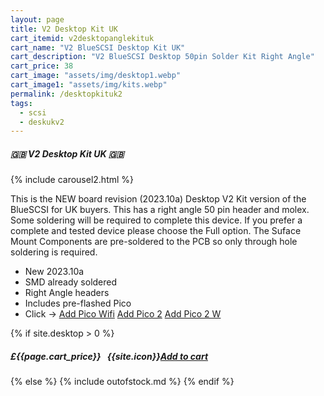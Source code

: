 ```yaml
---
layout: page
title: V2 Desktop Kit UK
cart_itemid: v2desktopanglekituk
cart_name: "V2 BlueSCSI Desktop Kit UK"
cart_description: "V2 BlueSCSI Desktop 50pin Solder Kit Right Angle"
cart_price: 38
cart_image: "assets/img/desktop1.webp"
cart_image1: "assets/img/kits.webp"
permalink: /desktopkituk2
tags: 
  - scsi
  - deskukv2
---
```


##### 🇬🇧 V2 Desktop Kit UK 🇬🇧

{% include carousel2.html %}

This is the NEW board revision (2023.10a) Desktop V2 Kit version of the BlueSCSI for UK buyers. This has a right angle 50 pin header and molex. Some soldering will be required to complete this device. If you prefer a complete and tested device please choose the Full option. The Suface Mount Components are pre-soldered to the PCB so only through hole soldering is required.

* New 2023.10a
* SMD already soldered
* Right Angle headers
* Includes pre-flashed Pico
* Click &#8594; [Add Pico Wifi](/picowifi) [Add Pico 2](/pico2) [Add Pico 2 W](/pico2w)

{% if site.desktop > 0 %}
##### £{{page.cart_price}} &nbsp; {{site.icon}}[Add to cart](/cart#{{page.cart_itemid}})
{% else %}
{% include outofstock.md %}
{% endif %}